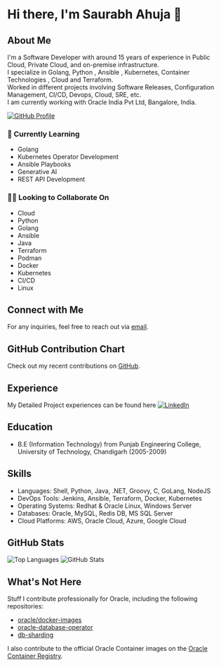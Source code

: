 # Hi there, I'm Saurabh Ahuja 👋

## About Me
I'm a Software Developer with around 15 years of experience in Public Cloud, Private Cloud, and on-premise infrastructure.  
I specialize in Golang, Python , Ansible , Kubernetes,  Container Technologies , Cloud and Terraform.  
Worked in different projects involving Software Releases, Configuration Management, CI/CD, Devops, Cloud, SRE, etc.   
I am currently working with Oracle India Pvt Ltd, Bangalore, India.   

[![GitHub Profile](https://img.shields.io/badge/-saurabhuja-black?style=flat&logo=github&logoColor=white&link=https://github.com/saurabhuja)](https://github.com/saurabhuja)

### 🌱 Currently Learning
- Golang
- Kubernetes Operator Development
- Ansible Playbooks
- Generative AI
- REST API Development

### 👯‍♂️ Looking to Collaborate On
- Cloud
- Python
- Golang
- Ansible
- Java
- Terraform
- Podman
- Docker
- Kubernetes
- CI/CD
- Linux

## Connect with Me
For any inquiries, feel free to reach out via [email](mailto:sauraahu@gmail.com).  

## GitHub Contribution Chart
Check out my recent contributions on [GitHub](https://github.com/saurabhuja).

## Experience
My Detailed Project experiences can be found here [![LinkedIn](https://img.shields.io/badge/-saurabhuja-blue?style=flat&logo=Linkedin&logoColor=white&link=https://linkedin.com/in/saurabhuja)](https://linkedin.com/in/saurabhuja)

## Education
- B.E (Information Technology) from Punjab Engineering College, University of Technology, Chandigarh (2005-2009)

## Skills
- Languages: Shell, Python, Java, .NET, Groovy, C, GoLang, NodeJS
- DevOps Tools: Jenkins, Ansible, Terraform, Docker, Kubernetes
- Operating Systems: Redhat & Oracle Linux, Windows Server
- Databases: Oracle, MySQL, Redis DB, MS SQL Server
- Cloud Platforms: AWS, Oracle Cloud, Azure, Google Cloud
  
## GitHub Stats
![Top Languages](https://github-readme-stats.vercel.app/api/top-langs/?username=saurabhuja&layout=compact)
![GitHub Stats](https://github-readme-stats.vercel.app/api?username=saurabhuja&show_icons=true)

## What's Not Here

Stuff I contribute professionally for Oracle, including the following repositories:

- [oracle/docker-images](https://github.com/oracle/docker-images)
- [oracle-database-operator](https://github.com/oracle/oracle-database-operator)
- [db-sharding](https://github.com/oracle/db-sharding)

I also contribute to the official Oracle Container images on the [Oracle Container Registry](https://container-registry.oracle.com/).


